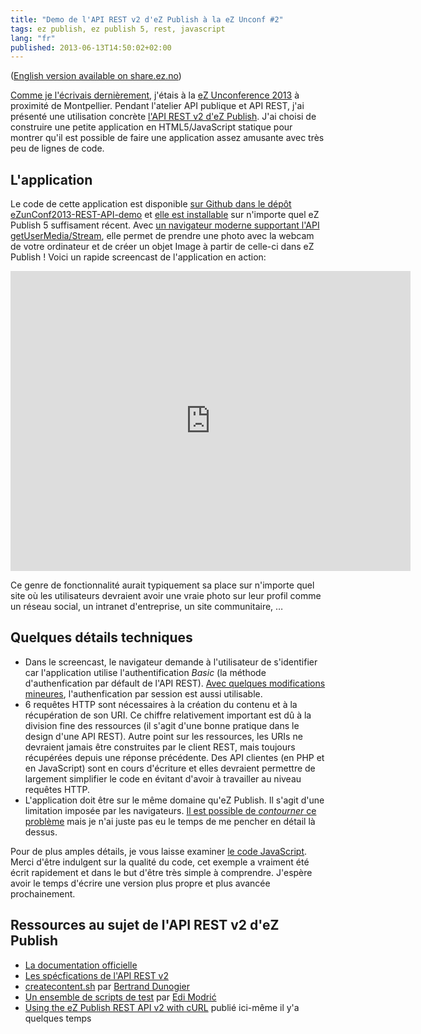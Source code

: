```yaml
---
title: "Demo de l'API REST v2 d'eZ Publish à la eZ Unconf #2"
tags: ez publish, ez publish 5, rest, javascript
lang: "fr"
published: 2013-06-13T14:50:02+02:00
---
```


([English version available on
share.ez.no](http://share.ez.no/blogs/damien-pobel/rest-api-demo-application-at-the-ez-unconf-2))

[Comme je l'écrivais
dernièrement](/post/ez-community-unconference-2), j'étais
à la [eZ Unconference
2013](http://share.ez.no/blogs/ez/ez-unconference-2-look-back-at-the-event-slides-and-pics)
à proximité de Montpellier. Pendant l'atelier API publique et API REST, j'ai
présenté une utilisation concrète [l'API REST v2 d'eZ
Publish](https://confluence.ez.no/display/EZP/REST+API). J'ai choisi de
construire une petite application en HTML5/JavaScript statique pour montrer qu'il est possible
de faire une application assez amusante avec très peu de lignes de code.

## L'application

Le code de cette application est disponible [sur Github dans le dépôt
eZunConf2013-REST-API-demo](https://github.com/ezunconference/eZunConf2013-REST-API-demo)
et [elle est installable](https://github.com/ezunconference/eZunConf2013-REST-API-demo#install)
sur n'importe quel eZ Publish 5 suffisament récent. Avec [un navigateur moderne
supportant l'API getUserMedia/Stream](http://caniuse.com/stream), elle permet de
prendre une photo avec la webcam de votre ordinateur et de créer un objet Image
à partir de celle-ci dans eZ Publish&nbsp;! Voici un rapide screencast de
l'application en action:

<div class="video-container">
<iframe width="640" height="480" src="https://www.youtube-nocookie.com/embed/4bTClN_4HYg?rel=0"
frameborder="0" allow="autoplay; encrypted-media" allowfullscreen></iframe>
</div>

Ce genre de fonctionnalité aurait typiquement sa place sur n'importe quel site
où les utilisateurs devraient avoir une vraie photo sur leur profil comme un
réseau social, un intranet d'entreprise, un site communitaire,&nbsp;…

## Quelques détails techniques

* Dans le screencast, le navigateur demande à l'utilisateur de s'identifier car
  l'application utilise l'authentification *Basic* (la méthode d'authenfication
par défault de l'API REST). [Avec quelques modifications
mineures](https://github.com/ezunconference/eZunConf2013-REST-API-demo#session-authentication),
l'authenfication par session est aussi utilisable.
* 6 requêtes HTTP sont nécessaires à la création du contenu et à la récupération
  de son URI. Ce chiffre relativement important est dû à la division fine des
ressources (il s'agit d'une bonne pratique dans le design d'une API REST). Autre
point sur les ressources, les URIs ne devraient jamais être construites par le
client REST, mais toujours récupérées depuis une réponse précédente. Des API
clientes (en PHP et en JavaScript) sont en cours d'écriture et elles devraient
permettre de largement simplifier le code en évitant d'avoir à travailler au
niveau requêtes HTTP.
* L'application doit être sur le même domaine qu'eZ Publish. Il s'agit d'une
  limitation imposée par les navigateurs. [Il est possible de *contourner* ce
problème](https://developer.mozilla.org/en-US/docs/HTTP/Access_control_CORS)
mais je n'ai juste pas eu le temps de me pencher en détail là dessus.

Pour de plus amples détails, je vous laisse examiner [le code
JavaScript](https://github.com/ezunconference/eZunConf2013-REST-API-demo/blob/master/demorest/index.htm#L46). Merci
d'être indulgent sur la qualité du code, cet exemple a vraiment été écrit
rapidement et dans le but d'être très simple à comprendre. J'espère avoir le
temps d'écrire une version plus propre et plus avancée prochainement.

## Ressources au sujet de l'API REST v2 d'eZ Publish

* [La documentation officielle](https://confluence.ez.no/display/EZP/REST+API)
* [Les spécfications de l'API REST
  v2](https://github.com/ezsystems/ezpublish-kernel/blob/master/doc/specifications/rest/REST-API-V2.rst)
* [createcontent.sh](https://gist.github.com/bdunogier/3918294) par [Bertrand Dunogier](http://share.ez.no/community/profile/10106)
* [Un ensemble de scripts de test](https://github.com/emodric/ezpRestScripts) par [Edi Modrić](http://share.ez.no/community/profile/89539)
* [Using the eZ Publish REST API v2 with
  cURL](http://damien.pobel.fr/post/ez-publish-rest-curl) publié ici-même il y'a
quelques temps
